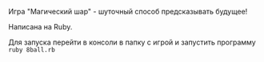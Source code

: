 Игра "Магический шар" - шуточный способ предсказывать будущее!

Написана на Ruby.

Для запуска перейти в консоли в папку с игрой и запустить программу `ruby 8ball.rb`
